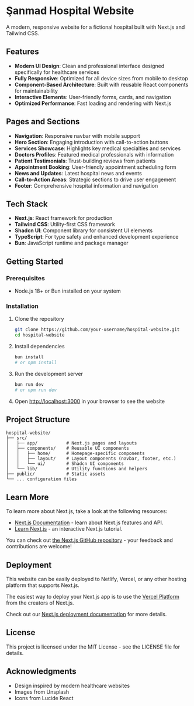# Şanmad Hospital Website

A modern, responsive website for a fictional hospital built with Next.js and Tailwind CSS.

## Features

- **Modern UI Design**: Clean and professional interface designed specifically for healthcare services
- **Fully Responsive**: Optimized for all device sizes from mobile to desktop
- **Component-Based Architecture**: Built with reusable React components for maintainability
- **Interactive Elements**: User-friendly forms, cards, and navigation
- **Optimized Performance**: Fast loading and rendering with Next.js

## Pages and Sections

- **Navigation**: Responsive navbar with mobile support
- **Hero Section**: Engaging introduction with call-to-action buttons
- **Services Showcase**: Highlights key medical specialties and services
- **Doctors Profiles**: Featured medical professionals with information
- **Patient Testimonials**: Trust-building reviews from patients
- **Appointment Booking**: User-friendly appointment scheduling form
- **News and Updates**: Latest hospital news and events
- **Call-to-Action Areas**: Strategic sections to drive user engagement
- **Footer**: Comprehensive hospital information and navigation

## Tech Stack

- **Next.js**: React framework for production
- **Tailwind CSS**: Utility-first CSS framework
- **Shadcn UI**: Component library for consistent UI elements
- **TypeScript**: For type safety and enhanced development experience
- **Bun**: JavaScript runtime and package manager

## Getting Started

### Prerequisites

- Node.js 18+ or Bun installed on your system

### Installation

1. Clone the repository
   ```bash
   git clone https://github.com/your-username/hospital-website.git
   cd hospital-website
   ```

2. Install dependencies
   ```bash
   bun install
   # or npm install
   ```

3. Run the development server
   ```bash
   bun run dev
   # or npm run dev
   ```

4. Open [http://localhost:3000](http://localhost:3000) in your browser to see the website

## Project Structure

```
hospital-website/
├── src/
│   ├── app/           # Next.js pages and layouts
│   ├── components/    # Reusable UI components
│   │   ├── home/      # Homepage-specific components
│   │   ├── layout/    # Layout components (navbar, footer, etc.)
│   │   └── ui/        # Shadcn UI components
│   └── lib/           # Utility functions and helpers
├── public/            # Static assets
└── ... configuration files
```

## Learn More

To learn more about Next.js, take a look at the following resources:

- [Next.js Documentation](https://nextjs.org/docs) - learn about Next.js features and API.
- [Learn Next.js](https://nextjs.org/learn) - an interactive Next.js tutorial.

You can check out [the Next.js GitHub repository](https://github.com/vercel/next.js) - your feedback and contributions are welcome!

## Deployment

This website can be easily deployed to Netlify, Vercel, or any other hosting platform that supports Next.js.

The easiest way to deploy your Next.js app is to use the [Vercel Platform](https://vercel.com/new?utm_medium=default-template&filter=next.js&utm_source=create-next-app&utm_campaign=create-next-app-readme) from the creators of Next.js.

Check out our [Next.js deployment documentation](https://nextjs.org/docs/app/building-your-application/deploying) for more details.

## License

This project is licensed under the MIT License - see the LICENSE file for details.

## Acknowledgments

- Design inspired by modern healthcare websites
- Images from Unsplash
- Icons from Lucide React
